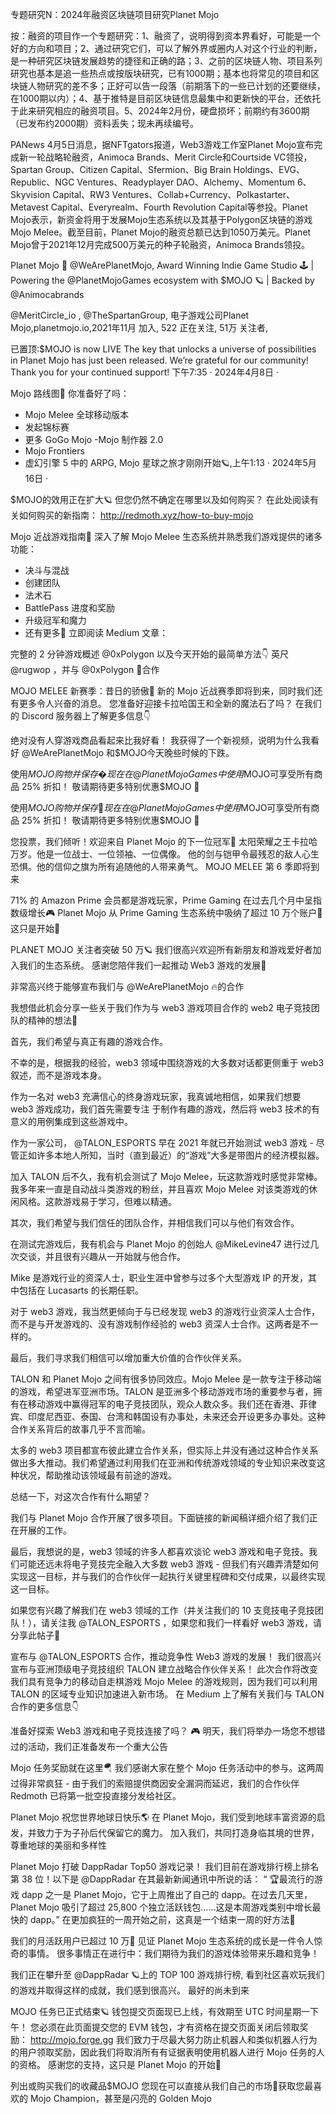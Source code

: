 专题研究N：2024年融资区块链项目研究Planet Mojo 


按：融资的项目作一个专题研究：1、融资了，说明得到资本界看好，可能是一个好的方向和项目；2、通过研究它们，可以了解外界或圈内人对这个行业的判断，是一种研究区块链发展趋势的捷径和正确的路；3、之前的区块链人物、项目系列研究也基本是追一些热点或按版块研究，已有1000期；基本也将常见的项目和区块链人物研究的差不多；正好可以告一段落（前期落下的一些已计划的还要继续，在1000期以内）；4、基于推特是目前区块链信息最集中和更新快的平台，还依托于此来研究相应的融资项目。5、2024年2月份，硬盘损坏；前期约有3600期（已发布约2000期）资料丢失；现未再续编号。

PANews 4月5日消息，据NFTgators报道，Web3游戏工作室Planet Mojo宣布完成新一轮战略轮融资，Animoca Brands、Merit Circle和Courtside VC领投，Spartan Group、Citizen Capital、Sfermion、Big Brain Holdings、EVG、Republic、NGC Ventures、Readyplayer DAO、Alchemy、Momentum 6、Skyvision Capital、RW3 Ventures、Collab+Currency、Polkastarter、Metavest Capital、Everyrealm、Fourth Revolution Capital等参投。Planet Mojo表示，新资金将用于发展Mojo生态系统以及其基于Polygon区块链的游戏Mojo Melee。截至目前，Planet Mojo的融资总额已达到1050万美元。Planet Mojo曾于2021年12月完成500万美元的种子轮融资，Animoca Brands领投。

Planet Mojo 🌱
@WeArePlanetMojo,
Award Winning Indie Game Studio 🕹 | Powering the 
@PlanetMojoGames
 ecosystem with $MOJO 🪐 | Backed by 
@Animocabrands
 
@MeritCircle_io
 ,
@TheSpartanGroup,
电子游戏公司Planet Mojo,planetmojo.io,2021年11月 加入,
522 正在关注,
51万 关注者,

已置顶:$MOJO is now LIVE
The key that unlocks a universe of possibilities in Planet Mojo has just been released.
We’re grateful for our community! Thank you for your continued support!
下午7:35 · 2024年4月8日
·

Mojo 路线图🌱
你准备好了吗：
- Mojo Melee 全球移动版本
- 发起锦标赛
- 更多 GoGo Mojo
-Mojo 制作器 2.0
- Mojo Frontiers
- 虚幻引擎 5 中的 ARPG,
Mojo 星球之旅才刚刚开始🪐,上午1:13 · 2024年5月16日
·

$MOJO的效用正在扩大🪐
但您仍然不确定在哪里以及如何购买？
在此处阅读有关如何购买的新指南： http://redmoth.xyz/how-to-buy-mojo

Mojo 近战游戏指南🌱
深入了解 Mojo Melee 生态系统并熟悉我们游戏提供的诸多功能：
- 决斗与混战
- 创建团队
- 法术石
- BattlePass 进度和奖励
- 升级冠军和魔力
- 还有更多👀
立即阅读 Medium 文章：

完整的 2 分钟游戏概述
@0xPolygon
以及今天开始的最简单方法👇
英尺
@rugwop
 ，并与
@0xPolygon
 🫡合作

MOJO MELEE 新赛季：昔日的骄傲🦁
新的 Mojo 近战赛季即将到来，同时我们还有更多令人兴奋的消息。
您准备好迎接卡拉哈国王和全新的魔法石了吗？
在我们的 Discord 服务器上了解更多信息👇

绝对没有人穿游戏商品看起来比我好看！
我获得了一个新视频，说明为什么我看好
@WeArePlanetMojo
和$MOJO今天晚些时候的下跌。

使用$MOJO购物并保存�
现在在
@PlanetMojoGames
中使用$MOJO可享受所有商品 25% 折扣！
敬请期待更多特别优惠$MOJO 🎫

使用$MOJO购物并保存🌱
现在在
@PlanetMojoGames
中使用$MOJO可享受所有商品 25% 折扣！
敬请期待更多特别优惠$MOJO 🎫

您投票，我们倾听！欢迎来自 Planet Mojo 的下一位冠军🦁
太阳荣耀之王卡拉哈万岁。他是一位战士、一位领袖、一位偶像。
他的剑与铠甲令最残忍的敌人心生恐惧。他的信仰之旗为所有追随他的人带来勇气。
MOJO MELEE 第 6 季即将到来

71% 的 Amazon Prime 会员都是游戏玩家，Prime Gaming 在过去几个月中呈指数级增长🎮
Planet Mojo 从 Prime Gaming 生态系统中吸纳了超过 10 万个账户🌱
这只是开始🔔

PLANET MOJO 关注者突破 50 万🪐
我们很高兴欢迎所有新朋友和游戏爱好者加入我们的生态系统。
感谢您陪伴我们一起推动 Web3 游戏的发展🌱

非常高兴终于能够宣布我们与
@WeArePlanetMojo
 🔥的合作

我想借此机会分享一些关于我们作为与 web3 游戏项目合作的 web2 电子竞技团队的精神的想法👾

首先，我们希望与真正有趣的游戏合作。

不幸的是，根据我的经验，web3 领域中围绕游戏的大多数对话都更侧重于 web3 叙述，而不是游戏本身。

作为一名对 web3 充满信心的终身游戏玩家，我真诚地相信，如果我们想要 web3 游戏成功，我们首先需要专注
于制作有趣的游戏，然后将 web3 技术的有意义的用例集成到这些游戏中。

作为一家公司， 
@TALON_ESPORTS
早在 2021 年就已开始测试 web3 游戏 - 尽管正如许多本地人所知，当时（直到最近）的“游戏”大多是带图片的经济模拟器。

加入 TALON 后不久，我有机会测试了 Mojo Melee，玩这款游戏时感觉非常棒。我多年来一直是自动战斗类游戏的粉丝，并且喜欢 Mojo Melee 对该类游戏的休闲风格。这款游戏易于学习，但难以精通。

其次，我们希望与我们信任的团队合作，并相信我们可以与他们有效合作。

在测试完游戏后，我有机会与 Planet Mojo 的创始人
@MikeLevine47
进行过几次交谈，并且很有兴趣从一开始就与他合作。

Mike 是游戏行业的资深人士，职业生涯中曾参与过多个大型游戏 IP 的开发，其中包括在 Lucasarts 的长期任职。

对于 web3 游戏，我当然更倾向于与已经发现 web3 的游戏行业资深人士合作，而不是与开发游戏的、没有游戏制作经验的 web3 资深人士合作。这两者是不一样的。

最后，我们寻求我们相信可以增加重大价值的合作伙伴关系。

TALON 和 Planet Mojo 之间有很多协同效应。Mojo Melee 是一款专注于移动端的游戏，希望进军亚洲市场。TALON 是亚洲多个移动游戏市场的重要参与者，拥有在移动游戏中赢得冠军的电子竞技团队，观众人数众多。我们还在香港、菲律宾、印度尼西亚、泰国、台湾和韩国设有办事处，未来还会开设更多办事处。这种合作关系背后的故事几乎不言而喻。

太多的 web3 项目都宣布彼此建立合作关系，但实际上并没有通过这种合作关系做出多大推动。我们希望通过利用我们在亚洲和传统游戏领域的专业知识来改变这种状况，帮助推动该领域最有前途的游戏。

总结一下，对这次合作有什么期望？

我们与 Planet Mojo 合作开展了很多项目。下面链接的新闻稿详细介绍了我们正在开展的工作。

最后，我想说的是，web3 领域的许多人都喜欢谈论 web3 游戏和电子竞技。我们可能还远未将电子竞技完全融入大多数 web3 游戏 - 但我们有兴趣弄清楚如何实现这一目标，并与我们的合作伙伴一起执行关键里程碑和交付成果，以最终实现这一目标。

如果您有兴趣了解我们在 web3 领域的工作（并关注我们的 10 支竞技电子竞技团队！），请关注我
@TALON_ESPORTS
 ，如果您和我们一样看好 web3 游戏，请分享此帖子🫡

宣布与
@TALON_ESPORTS
合作，推动竞争性 Web3 游戏的发展！
我们很高兴宣布与亚洲顶级电子竞技组织 TALON 建立战略合作伙伴关系！
此次合作将改变我们具有竞争力的移动自走棋游戏 Mojo Melee 的游戏规则，因为我们可以利用 TALON 的区域专业知识加速进入新市场。
在 Medium 上了解有关我们与 TALON 合作的更多信息👇

准备好探索 Web3 游戏和电子竞技连接了吗？ 🎮
明天，我们将举办一场您不想错过的活动，我们正准备发布一个重大公告

Mojo 任务奖励就在这里🪂
我们感谢大家在整个 Mojo 任务活动中的参与。这两周过得非常疯狂 - 由于我们的索赔提供商因安全漏洞而延迟，我们的合作伙伴 Redmoth 已将第一批空投直接分发给社区。

Planet Mojo 祝您世界地球日快乐🌎
在 Planet Mojo，我们受到地球丰富资源的启发，并致力于为子孙后代保留它的魔力。
加入我们，共同打造身临其境的世界，尊重地球的美丽和多样性

Planet Mojo 打破 DappRadar Top50 游戏记录！
我们目前在游戏排行榜上排名第 38 位！以下是
@DappRadar
在其最新新闻通讯中所说的话：
“ 🏆最流行的游戏 dapp 之一是 Planet Mojo，它于上周推出了自己的 dapp。在过去几天里，Planet Mojo 吸引了超过 25,800 个独立活跃钱包……这是本周游戏类别中增长最快的 dapp。”
在更加疯狂的一周开始之前，这真是一个结束一周的好方法👀

我们的月活跃用户已超过 10 万🌱
见证 Planet Mojo 生态系统的成长是一件令人惊奇的事情。
很多事情正在进行中：我们期待为我们的游戏体验带来乐趣和竞争！

我们正在攀升至
@DappRadar
 🪐上的 TOP 100 游戏排行榜,
看到社区喜欢玩我们的游戏并取得这样的成就，我们感到很高兴。
最好的尚未到来

MOJO 任务已正式结束🪐
钱包提交页面现已上线，有效期至 UTC 时间星期一下午！
您必须在此页面提交您的 EVM 钱包，才有资格在提交页面关闭后领取奖励： http://mojo.forge.gg
我们致力于尽最大努力防止机器人和类似机器人行为的用户领取奖励，因此我们将取消所有有证据表明使用机器人进行 Mojo 任务的人的资格。
感谢您的支持，这只是 Planet Mojo 的开始🌱

列出或购买我们的收藏品$MOJO
您现在可以直接从我们自己的市场🌱获取您最喜欢的 Mojo Champion，甚至是闪亮的 Golden Mojo


